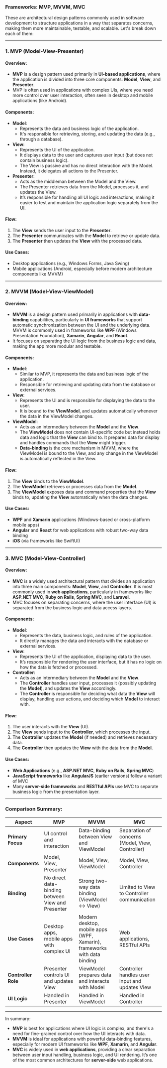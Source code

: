 ### Frameworks: **MVP**, **MVVM**, **MVC**

These are architectural design patterns commonly used in software development to structure applications in a way that separates concerns, making them more maintainable, testable, and scalable. Let's break down each of them:

---

### **1. MVP (Model-View-Presenter)**

#### **Overview:**
- **MVP** is a design pattern used primarily in **UI-based applications**, where the application is divided into three core components: **Model**, **View**, and **Presenter**.
- MVP is often used in applications with complex UIs, where you need more control over user interaction, often seen in desktop and mobile applications (like Android).

#### **Components**:
- **Model**: 
  - Represents the data and business logic of the application. 
  - It's responsible for retrieving, storing, and updating the data (e.g., through a database).
- **View**: 
  - Represents the UI of the application. 
  - It displays data to the user and captures user input (but does not contain business logic).
  - The View is passive and has no direct interaction with the Model. Instead, it delegates all actions to the Presenter.
- **Presenter**: 
  - Acts as the middleman between the Model and the View.
  - The Presenter retrieves data from the Model, processes it, and updates the View.
  - It’s responsible for handling all UI logic and interactions, making it easier to test and maintain the application logic separately from the UI.

#### **Flow**:
1. The **View** sends the user input to the **Presenter**.
2. The **Presenter** communicates with the **Model** to retrieve or update data.
3. The **Presenter** then updates the **View** with the processed data.

#### **Use Cases**:
- Desktop applications (e.g., Windows Forms, Java Swing)
- Mobile applications (Android, especially before modern architecture components like MVVM)

---

### **2. MVVM (Model-View-ViewModel)**

#### **Overview:**
- **MVVM** is a design pattern used primarily in applications with **data-binding** capabilities, particularly in **UI frameworks** that support automatic synchronization between the UI and the underlying data. MVVM is commonly used in frameworks like **WPF** (Windows Presentation Foundation), **Xamarin**, **Angular**, and **React**.
- It focuses on separating the UI logic from the business logic and data, making the app more modular and testable.

#### **Components**:
- **Model**: 
  - Similar to MVP, it represents the data and business logic of the application.
  - Responsible for retrieving and updating data from the database or external services.
- **View**: 
  - Represents the UI and is responsible for displaying the data to the user.
  - It is bound to the **ViewModel**, and updates automatically whenever the data in the ViewModel changes.
- **ViewModel**: 
  - Acts as an intermediary between the **Model** and the **View**.
  - The **ViewModel** does not contain UI-specific code but instead holds data and logic that the **View** can bind to. It prepares data for display and handles commands that the **View** might trigger.
  - **Data-binding** is the core mechanism in MVVM, where the ViewModel is bound to the View, and any change in the ViewModel is automatically reflected in the View.

#### **Flow**:
1. The **View** binds to the **ViewModel**.
2. The **ViewModel** retrieves or processes data from the **Model**.
3. The **ViewModel** exposes data and command properties that the **View** binds to, updating the **View** automatically when the data changes.

#### **Use Cases**:
- **WPF** and **Xamarin** applications (Windows-based or cross-platform mobile apps)
- **Angular** and **React** for web applications with robust two-way data binding
- **iOS** (via frameworks like SwiftUI)

---

### **3. MVC (Model-View-Controller)**

#### **Overview:**
- **MVC** is a widely used architectural pattern that divides an application into three main components: **Model**, **View**, and **Controller**. It is most commonly used in **web applications**, particularly in frameworks like **ASP.NET MVC**, **Ruby on Rails**, **Spring MVC**, and **Laravel**.
- MVC focuses on separating concerns, where the user interface (UI) is separated from the business logic and data access layers.

#### **Components**:
- **Model**: 
  - Represents the data, business logic, and rules of the application.
  - It directly manages the data and interacts with the database or external services.
- **View**: 
  - Represents the UI of the application, displaying data to the user.
  - It’s responsible for rendering the user interface, but it has no logic on how the data is fetched or processed.
- **Controller**: 
  - Acts as an intermediary between the **Model** and the **View**.
  - The **Controller** handles user input, processes it (possibly updating the **Model**), and updates the **View** accordingly.
  - The **Controller** is responsible for deciding what data the **View** will display, handling user actions, and deciding which **Model** to interact with.

#### **Flow**:
1. The user interacts with the **View** (UI).
2. The **View** sends input to the **Controller**, which processes the input.
3. The **Controller** updates the **Model** (if needed) and retrieves necessary data.
4. The **Controller** then updates the **View** with the data from the **Model**.

#### **Use Cases**:
- **Web Applications** (e.g., **ASP.NET MVC**, **Ruby on Rails**, **Spring MVC**)
- **JavaScript frameworks** like **AngularJS** (earlier versions) follow a variant of MVC
- Many **server-side frameworks** and **RESTful APIs** use MVC to separate business logic from the presentation layer.

---

### **Comparison Summary**:

| **Aspect**      | **MVP**                              | **MVVM**                             | **MVC**                                  |
|-----------------|--------------------------------------|--------------------------------------|------------------------------------------|
| **Primary Focus** | UI control and interaction | Data-binding between View and ViewModel | Separation of concerns (Model, View, Controller) |
| **Components**  | Model, View, Presenter              | Model, View, ViewModel               | Model, View, Controller                  |
| **Binding**     | No direct data-binding between View and Presenter | Strong two-way data binding (ViewModel ↔ View) | Limited to View to Controller communication |
| **Use Cases**   | Desktop apps, mobile apps with complex UI | Modern desktop, mobile apps (WPF, Xamarin), frameworks with data binding | Web applications, RESTful APIs |
| **Controller Role** | Presenter controls UI and updates View | ViewModel prepares data and interacts with Model | Controller handles user input and updates View |
| **UI Logic**    | Handled in Presenter                | Handled in ViewModel                 | Handled in Controller                    |

---

In summary:
- **MVP** is best for applications where UI logic is complex, and there's a need for fine-grained control over how the UI interacts with data.
- **MVVM** is ideal for applications with powerful data-binding features, especially for modern UI frameworks like **WPF**, **Xamarin**, and **Angular**.
- **MVC** is widely used in **web applications**, providing a clear separation between user input handling, business logic, and UI rendering. It’s one of the most common architectures for **server-side** web applications.